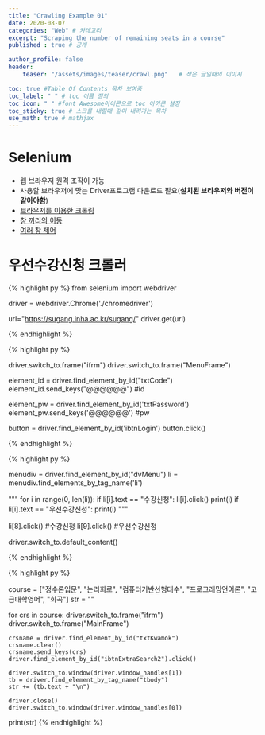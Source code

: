 ```yaml
---
title: "Crawling Example 01"
date: 2020-08-07
categories: "Web" # 카테고리
excerpt: "Scraping the number of remaining seats in a course"
published : true # 공개

author_profile: false
header:
    teaser: "/assets/images/teaser/crawl.png"   # 작은 글일때의 이미지

toc: true #Table Of Contents 목차 보여줌
toc_label: " " # toc 이름 정의
toc_icon: " " #font Awesome아이콘으로 toc 아이콘 설정
toc_sticky: true # 스크롤 내릴때 같이 내려가는 목차
use_math: true # mathjax
---
```


# Selenium

- 웹 브라우저 원격 조작이 가능
- 사용할 브라우저에 맞는 Driver프로그램 다운로드 필요(**설치된 브라우저와 버전이 같아야함**)
- [브라우저를 이용한 크롤링](https://yeo0.github.io/data/2018/09/25/6.-%EC%9B%B9-%EB%B8%8C%EB%9D%BC%EC%9A%B0%EC%A0%80%EB%A5%BC-%EC%9D%B4%EC%9A%A9%ED%95%9C-%ED%81%AC%EB%A1%A4%EB%A7%81/)
- [창 끼리의 이동](https://jamanbbo.tistory.com/51)
- [여러 창 제어](https://riptutorial.com/ko/selenium-webdriver/example/29676/%EC%97%AC%EB%9F%AC-%EC%B0%BD-%EC%B2%98%EB%A6%AC)


# 우선수강신청 크롤러

{% highlight py %}
from selenium import webdriver

driver = webdriver.Chrome('./chromedriver')

url="https://sugang.inha.ac.kr/sugang/"
driver.get(url)

{% endhighlight %}

{% highlight py %}

driver.switch_to.frame("ifrm")
driver.switch_to.frame("MenuFrame")

element_id = driver.find_element_by_id("txtCode")
element_id.send_keys("@@@@@@")  #id

element_pw = driver.find_element_by_id('txtPassword')
element_pw.send_keys('@@@@@@')  #pw

button = driver.find_element_by_id('ibtnLogin')
button.click()

{% endhighlight %}

{% highlight py %}

menudiv = driver.find_element_by_id("dvMenu")
li = menudiv.find_elements_by_tag_name('li')

"""
for i in range(0, len(li)):
    if li[i].text == "수강신청":
        li[i].click()
        print(i)
    if li[i].text == "우선수강신청":
        print(i)
"""

li[8].click()   #수강신청
li[9].click()   #우선수강신청

driver.switch_to.default_content()

{% endhighlight %}

{% highlight py %}

course = ["정수론입문", "논리회로", "컴퓨터기반선형대수", "프로그래밍언어론", "고급대학영어", "희곡"]
str = ""

for crs in course:
    driver.switch_to.frame("ifrm")
    driver.switch_to.frame("MainFrame")

    crsname = driver.find_element_by_id("txtKwamok")
    crsname.clear()
    crsname.send_keys(crs)
    driver.find_element_by_id("ibtnExtraSearch2").click()

    driver.switch_to.window(driver.window_handles[1])
    tb = driver.find_element_by_tag_name("tbody")
    str += (tb.text + "\n")

    driver.close()
    driver.switch_to.window(driver.window_handles[0])

print(str)
{% endhighlight %}
